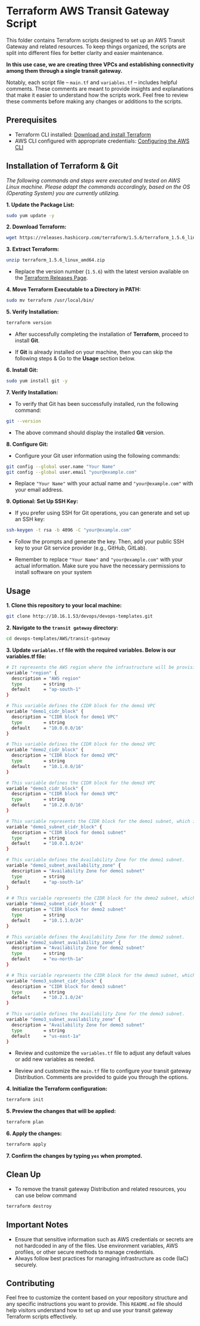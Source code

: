 # Terraform AWS Transit Gateway Script

This folder contains Terraform scripts designed to set up an AWS Transit Gateway and related resources. To keep things organized, the scripts are split into different files for better clarity and easier maintenance.

**In this use case, we are creating three VPCs and establishing connectivity among them through a single transit gateway.**


Notably, each script file – `main.tf` and `variables.tf` – includes helpful comments. These comments are meant to provide insights and explanations that make it easier to understand how the scripts work. Feel free to review these comments before making any changes or additions to the scripts.
## Prerequisites

- Terraform CLI installed: [Download and install Terraform](https://www.terraform.io/downloads.html)
- AWS CLI configured with appropriate credentials: [Configuring the AWS CLI](https://docs.aws.amazon.com/cli/latest/userguide/cli-configure-quickstart.html)

## Installation of Terraform & Git

*The following commands and steps were executed and tested on AWS Linux machine. Please adapt the commands accordingly, based on the OS (Operating System) you are currently utilizing.*

**1. Update the Package List:**

```bash
sudo yum update -y
```

**2. Download Terraform:**
```bash
wget https://releases.hashicorp.com/terraform/1.5.6/terraform_1.5.6_linux_amd64.zip
```
**3. Extract Terraform:**

```bash
unzip terraform_1.5.6_linux_amd64.zip
```

* Replace the version number (`1.5.6`) with the latest version available on the [Terraform Releases Page](https://releases.hashicorp.com/terraform/).

**4. Move Terraform Executable to a Directory in PATH:**

```bash
sudo mv terraform /usr/local/bin/
```

**5. Verify Installation:**

```bash
terraform version
```
 * After successfully completing the installation of **Terraform**, proceed to install **Git**.

* If **Git** is already installed on your machine, then you can skip the following steps & Go to the **Usage** section below.

**6. Install Git:**

```bash
sudo yum install git -y
```

**7. Verify Installation:**

* To verify that Git has been successfully installed, run the following command:

```bash
git --version
```

* The above command should display the installed **Git** version.

**8. Configure Git:**

* Configure your Git user information using the following commands:

```bash
git config --global user.name "Your Name"
git config --global user.email "your@example.com"
```

* Replace `"Your Name"` with your actual name and `"your@example.com"` with your email address.

**9. Optional: Set Up SSH Key:**

* If you prefer using SSH for Git operations, you can generate and set up an SSH key:

```bash
ssh-keygen -t rsa -b 4096 -C "your@example.com"
```

* Follow the prompts and generate the key. Then, add your public SSH key to your Git service provider (e.g., GitHub, GitLab).

* Remember to replace `"Your Name"` and `"your@example.com"` with your actual information. Make sure you have the necessary permissions to install software on your system

## Usage

**1. Clone this repository to your local machine:**

```bash
git clone http://10.16.1.53/devops/devops-templates.git
```

**2. Navigate to the `transit gateway` directory:**

```bash
cd devops-templates/AWS/transit-gateway
```

**3. Update `variables.tf` file with the required variables. Below is our variables.tf file:**

```bash
# It represents the AWS region where the infrastructure will be provisioned.
variable "region" {
  description = "AWS region"
  type        = string
  default     = "ap-south-1"
}

# This variable defines the CIDR block for the demo1 VPC 
variable "demo1_cidr_block" {
  description = "CIDR block for demo1 VPC"
  type        = string
  default     = "10.0.0.0/16"
}

# This variable defines the CIDR block for the demo2 VPC 
variable "demo2_cidr_block" {
  description = "CIDR block for demo2 VPC"
  type        = string
  default     = "10.1.0.0/16"
}

# This variable defines the CIDR block for the demo3 VPC 
variable "demo3_cidr_block" {
  description = "CIDR block for demo3 VPC"
  type        = string
  default     = "10.2.0.0/16"
}

# This variable represents the CIDR block for the demo1 subnet, which is a subnet within the demo1 VPC
variable "demo1_subnet_cidr_block" {
  description = "CIDR block for demo1 subnet"
  type        = string
  default     = "10.0.1.0/24"
}

# This variable defines the Availability Zone for the demo1 subnet.
variable "demo1_subnet_availability_zone" {
  description = "Availability Zone for demo1 subnet"
  type        = string
  default     = "ap-south-1a"
}

# # This variable represents the CIDR block for the demo2 subnet, which is a subnet within the demo2 VPC
variable "demo2_subnet_cidr_block" {
  description = "CIDR block for demo2 subnet"
  type        = string
  default     = "10.1.1.0/24"
}

# This variable defines the Availability Zone for the demo2 subnet.
variable "demo2_subnet_availability_zone" {
  description = "Availability Zone for demo2 subnet"
  type        = string
  default     = "eu-north-1a"
}

# # This variable represents the CIDR block for the demo3 subnet, which is a subnet within the demo3 VPC
variable "demo3_subnet_cidr_block" {
  description = "CIDR block for demo3 subnet"
  type        = string
  default     = "10.2.1.0/24"
}

# This variable defines the Availability Zone for the demo3 subnet.
variable "demo3_subnet_availability_zone" {
  description = "Availability Zone for demo3 subnet"
  type        = string
  default     = "us-east-1a"
}
```
* Review and customize the `variables.tf` file to adjust any default values or add new variables as needed.

* Review and customize the `main.tf` file to configure your transit gateway Distribution. Comments are provided to guide you through the options.

**4. Initialize the Terraform configuration:**

```bash
terraform init
```

**5. Preview the changes that will be applied:**

```bash
terraform plan
```

**6. Apply the changes:**

```bash
terraform apply
```

**7. Confirm the changes by typing `yes` when prompted.**

## Clean Up

* To remove the transit gateway Distribution and related resources, you can use below command

```bash
terraform destroy
```

## Important Notes

- Ensure that sensitive information such as AWS credentials or secrets are not hardcoded in any of the files. Use environment variables, AWS profiles, or other secure methods to manage credentials.
- Always follow best practices for managing infrastructure as code (IaC) securely.

## Contributing

Feel free to customize the content based on your repository structure and any specific instructions you want to provide. This `README.md` file should help visitors understand how to set up and use your transit gateway Terraform scripts effectively.
